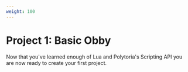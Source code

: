 ```yaml
---
weight: 100
---
```

# Project 1: Basic Obby
Now that you've learned enough of Lua and Polytoria's Scripting API you are now ready to create your first project.
